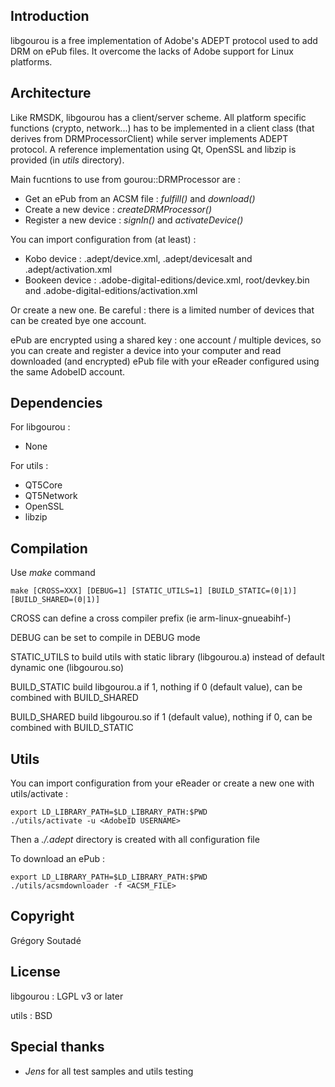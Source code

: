 Introduction
------------

libgourou is a free implementation of Adobe's ADEPT protocol used to add DRM on ePub files. It overcome the lacks of Adobe support for Linux platforms.


Architecture
------------

Like RMSDK, libgourou has a client/server scheme. All platform specific functions (crypto, network...) has to be implemented in a client class (that derives from DRMProcessorClient) while server implements ADEPT protocol.
A reference implementation using Qt, OpenSSL and libzip is provided (in _utils_ directory).

Main fucntions to use from gourou::DRMProcessor are :

  * Get an ePub from an ACSM file : _fulfill()_ and _download()_
  * Create a new device : _createDRMProcessor()_
  * Register a new device : _signIn()_ and _activateDevice()_


You can import configuration from (at least) :

  * Kobo device : .adept/device.xml, .adept/devicesalt  and .adept/activation.xml
  * Bookeen device : .adobe-digital-editions/device.xml, root/devkey.bin and .adobe-digital-editions/activation.xml
  
Or create a new one. Be careful : there is a limited number of devices that can be created bye one account.

ePub are encrypted using a shared key : one account / multiple devices, so you can create and register a device into your computer and read downloaded (and encrypted) ePub file with your eReader configured using the same AdobeID account.


Dependencies
------------

For libgourou :

  * None

For utils :

  * QT5Core
  * QT5Network
  * OpenSSL
  * libzip


Compilation
-----------

Use _make_ command

    make [CROSS=XXX] [DEBUG=1] [STATIC_UTILS=1] [BUILD_STATIC=(0|1)] [BUILD_SHARED=(0|1)]

CROSS can define a cross compiler prefix (ie arm-linux-gnueabihf-)

DEBUG can be set to compile in DEBUG mode

STATIC_UTILS to build utils with static library (libgourou.a) instead of default dynamic one (libgourou.so)

BUILD_STATIC build libgourou.a if 1, nothing if 0 (default value), can be combined with BUILD_SHARED

BUILD_SHARED build libgourou.so if 1 (default value), nothing if 0, can be combined with BUILD_STATIC

Utils
-----

You can import configuration from your eReader or create a new one with utils/activate :

    export LD_LIBRARY_PATH=$LD_LIBRARY_PATH:$PWD
    ./utils/activate -u <AdobeID USERNAME>

Then a _./.adept_ directory is created with all configuration file

To download an ePub :

    export LD_LIBRARY_PATH=$LD_LIBRARY_PATH:$PWD
    ./utils/acsmdownloader -f <ACSM_FILE>


Copyright
---------

Grégory Soutadé



License
-------

libgourou : LGPL v3 or later

utils     : BSD



Special thanks
--------------

  * _Jens_ for all test samples and utils testing
